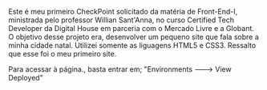 Este é meu primeiro CheckPoint solicitado da matéria de Front-End-I, ministrada pelo professor Willian Sant'Anna, no curso Certified Tech Developer da Digital House em parceria com o Mercado Livre e a Globant.
O objetivo desse projeto era, desenvolver um pequeno  site que fala sobre a minha cidade natal. Utilizei somente as liguagens HTML5 e CSS3. Ressalto que esse foi o meu primeiro site.

Para acessar à página., basta entrar em; "Environments ---> View Deployed"
